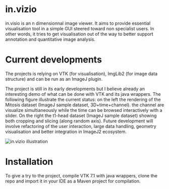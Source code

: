 # in.vizio
in.visio is an n dimensionnal image viewer. It aims to provide essential visualisation tool in a simple GUI
steered toward non specialist users. In other words, it tries to get visualisation out of the way to better
support annotation and quantitative image analysis.

# Current developments

The projects is relying on VTK (for visualisation), ImgLib2 (for image data structure) and can be run as an
ImageJ plugin.

The project is still in its early developments but I believe already an interesting demo of what can be done 
with VTK and its java wrappers. The following figure illustrate the current status: on the left the rendering
of the Mitosis dataset (ImageJ sample dataset, 3D+time+channel). the channel are visualize simultianeously 
while the time can be browsed interactively with a slider. On the right the t1-head dataset (ImageJ sample 
dataset) showing both cropping and slicing (along random axis). Future development will involve refactoring 
of the user interaction, large data handling, geometry visualisation and better integration in ImageJ2 
ecosystem.


![in.vizio illustration](https://github.com/benoitlo/in.vizio/blob/master/invizio_illustration.PNG "in.vizio illustration")


# Installation

To give a try to the project, compile VTK 7.1 with java wrappers, clone the repo and import it in your IDE
as a Maven project for compilation. 

